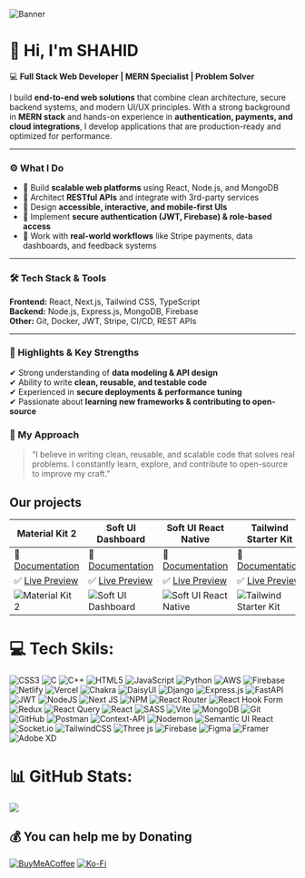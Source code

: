 ![Banner](https://i.ibb.co/XZRmWMPs/bann.jpg)

# 👋 Hi, I'm SHAHID  

💻 **Full Stack Web Developer | MERN Specialist | Problem Solver**  

I build **end-to-end web solutions** that combine clean architecture, secure backend systems, and modern UI/UX principles. With a strong background in **MERN stack** and hands-on experience in **authentication, payments, and cloud integrations**, I develop applications that are production-ready and optimized for performance.  

---

### ⚙️ What I Do  
- 🔹 Build **scalable web platforms** using React, Node.js, and MongoDB  
- 🔹 Architect **RESTful APIs** and integrate with 3rd-party services  
- 🔹 Design **accessible, interactive, and mobile-first UIs**  
- 🔹 Implement **secure authentication (JWT, Firebase) & role-based access**  
- 🔹 Work with **real-world workflows** like Stripe payments, data dashboards, and feedback systems  

---

### 🛠️ Tech Stack & Tools  
**Frontend:** React, Next.js, Tailwind CSS, TypeScript  
**Backend:** Node.js, Express.js, MongoDB, Firebase  
**Other:** Git, Docker, JWT, Stripe, CI/CD, REST APIs  

---

### 📌 Highlights & Key Strengths  
✔ Strong understanding of **data modeling & API design**  
✔ Ability to write **clean, reusable, and testable code**  
✔ Experienced in **secure deployments & performance tuning**  
✔ Passionate about **learning new frameworks & contributing to open-source**

### 🌟 My Approach
> “I believe in writing clean, reusable, and scalable code that solves real problems. I constantly learn, explore, and contribute to open-source to improve my craft.”  





## Our projects

Material Kit 2 | Soft UI Dashboard | Soft UI React Native | Tailwind Starter Kit
-------------- | ----------------- | -------------------- | ---------------------
📖 [Documentation](https://www.creative-tim.com/learning-lab/bootstrap/overview/material-kit) | 📖 [Documentation](https://www.creative-tim.com/learning-lab/bootstrap/overview/soft-ui-dashboard) | 📖 [Documentation](https://www.creative-tim.com/learning-lab/react-native/overview/soft) | 📖 [Documentation](https://www.creative-tim.com/learning-lab/tailwind-starter-kit/documentation/download)
✅ [Live Preview](https://demos.creative-tim.com/material-kit/index.html) | ✅ [Live Preview](https://demos.creative-tim.com/soft-ui-dashboard/pages/dashboard.html) | ✅ [Live Preview](https://demos.creative-tim.com/soft-ui-react-native/) | ✅ [Live Preview](https://www.creative-tim.com/learning-lab/tailwind-starter-kit/presentation)
![Material Kit 2](https://s3.amazonaws.com/creativetim_bucket/products/38/original/material-kit.jpg?1633601280) | ![Soft UI Dashboard](https://s3.amazonaws.com/creativetim_bucket/products/450/original/opt_sd_free_thumbnail.jpg?1617715816) | ![Soft UI React Native](https://s3.amazonaws.com/creativetim_bucket/products/490/original/opt_soft_ui_react_native_thumbnail.jpg?1625576346)| ![Tailwind Starter Kit](https://raw.githubusercontent.com/creativetimofficial/public-assets/master/creative-tim/opt_tsp_tailwindcss_thumbnail.jpg)


# 💻 Tech Skils:

![CSS3](https://img.shields.io/badge/css3-%231572B6.svg?style=for-the-badge&logo=css3&logoColor=white) ![C](https://img.shields.io/badge/c-%2300599C.svg?style=for-the-badge&logo=c&logoColor=white) ![C++](https://img.shields.io/badge/c++-%2300599C.svg?style=for-the-badge&logo=c%2B%2B&logoColor=white) ![HTML5](https://img.shields.io/badge/html5-%23E34F26.svg?style=for-the-badge&logo=html5&logoColor=white) ![JavaScript](https://img.shields.io/badge/javascript-%23323330.svg?style=for-the-badge&logo=javascript&logoColor=%23F7DF1E) ![Python](https://img.shields.io/badge/python-3670A0?style=for-the-badge&logo=python&logoColor=ffdd54) ![AWS](https://img.shields.io/badge/AWS-%23FF9900.svg?style=for-the-badge&logo=amazon-aws&logoColor=white) ![Firebase](https://img.shields.io/badge/firebase-%23039BE5.svg?style=for-the-badge&logo=firebase) ![Netlify](https://img.shields.io/badge/netlify-%23000000.svg?style=for-the-badge&logo=netlify&logoColor=#00C7B7) ![Vercel](https://img.shields.io/badge/vercel-%23000000.svg?style=for-the-badge&logo=vercel&logoColor=white) ![Chakra](https://img.shields.io/badge/chakra-%234ED1C5.svg?style=for-the-badge&logo=chakraui&logoColor=white) ![DaisyUI](https://img.shields.io/badge/daisyui-5A0EF8?style=for-the-badge&logo=daisyui&logoColor=white) ![Django](https://img.shields.io/badge/django-%23092E20.svg?style=for-the-badge&logo=django&logoColor=white) ![Express.js](https://img.shields.io/badge/express.js-%23404d59.svg?style=for-the-badge&logo=express&logoColor=%2361DAFB) ![FastAPI](https://img.shields.io/badge/FastAPI-005571?style=for-the-badge&logo=fastapi) ![JWT](https://img.shields.io/badge/JWT-black?style=for-the-badge&logo=JSON%20web%20tokens) ![NodeJS](https://img.shields.io/badge/node.js-6DA55F?style=for-the-badge&logo=node.js&logoColor=white) ![Next JS](https://img.shields.io/badge/Next-black?style=for-the-badge&logo=next.js&logoColor=white) ![NPM](https://img.shields.io/badge/NPM-%23CB3837.svg?style=for-the-badge&logo=npm&logoColor=white) ![React Router](https://img.shields.io/badge/React_Router-CA4245?style=for-the-badge&logo=react-router&logoColor=white) ![React Hook Form](https://img.shields.io/badge/React%20Hook%20Form-%23EC5990.svg?style=for-the-badge&logo=reacthookform&logoColor=white) ![Redux](https://img.shields.io/badge/redux-%23593d88.svg?style=for-the-badge&logo=redux&logoColor=white) ![React Query](https://img.shields.io/badge/-React%20Query-FF4154?style=for-the-badge&logo=react%20query&logoColor=white) ![React](https://img.shields.io/badge/react-%2320232a.svg?style=for-the-badge&logo=react&logoColor=%2361DAFB) ![SASS](https://img.shields.io/badge/SASS-hotpink.svg?style=for-the-badge&logo=SASS&logoColor=white) ![Vite](https://img.shields.io/badge/vite-%23646CFF.svg?style=for-the-badge&logo=vite&logoColor=white) ![MongoDB](https://img.shields.io/badge/MongoDB-%234ea94b.svg?style=for-the-badge&logo=mongodb&logoColor=white) ![Git](https://img.shields.io/badge/git-%23F05033.svg?style=for-the-badge&logo=git&logoColor=white) ![GitHub](https://img.shields.io/badge/github-%23121011.svg?style=for-the-badge&logo=github&logoColor=white) ![Postman](https://img.shields.io/badge/Postman-FF6C37?style=for-the-badge&logo=postman&logoColor=white) ![Context-API](https://img.shields.io/badge/Context--Api-000000?style=for-the-badge&logo=react) ![Nodemon](https://img.shields.io/badge/NODEMON-%23323330.svg?style=for-the-badge&logo=nodemon&logoColor=%BBDEAD) ![Semantic UI React](https://img.shields.io/badge/Semantic%20UI%20React-%2335BDB2.svg?style=for-the-badge&logo=SemanticUIReact&logoColor=white) ![Socket.io](https://img.shields.io/badge/Socket.io-black?style=for-the-badge&logo=socket.io&badgeColor=010101) ![TailwindCSS](https://img.shields.io/badge/tailwindcss-%2338B2AC.svg?style=for-the-badge&logo=tailwind-css&logoColor=white) ![Three js](https://img.shields.io/badge/threejs-black?style=for-the-badge&logo=three.js&logoColor=white) ![Firebase](https://img.shields.io/badge/firebase-a08021?style=for-the-badge&logo=firebase&logoColor=ffcd34) ![Figma](https://img.shields.io/badge/figma-%23F24E1E.svg?style=for-the-badge&logo=figma&logoColor=white) ![Framer](https://img.shields.io/badge/Framer-black?style=for-the-badge&logo=framer&logoColor=blue) ![Adobe XD](https://img.shields.io/badge/Adobe%20XD-470137?style=for-the-badge&logo=Adobe%20XD&logoColor=#FF61F6)




# 📊 GitHub Stats:
![](https://github-readme-stats.vercel.app/api?username=SHAHID&theme=ambient_gradient&hide_border=false&include_all_commits=true&count_private=true)<br/>

  ## 💰 You can help me by Donating
  [![BuyMeACoffee](https://img.shields.io/badge/Buy%20Me%20a%20Coffee-ffdd00?style=for-the-badge&logo=buy-me-a-coffee&logoColor=black)](https://buymeacoffee.com/shahid) [![Ko-Fi](https://img.shields.io/badge/Ko--fi-F16061?style=for-the-badge&logo=ko-fi&logoColor=white)](https://ko-fi.com/shahid) 

  
<!-- Proudly created with GPRM ( https://gprm.itsvg.in ) -->
